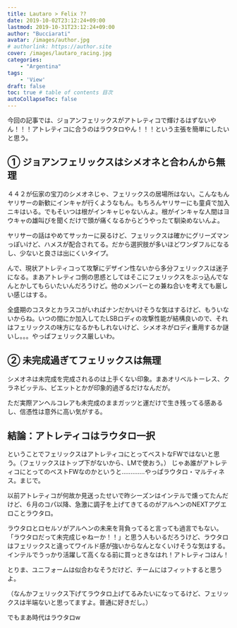 ```yaml
---
title: Lautaro > Felix ??
date: 2019-10-02T23:12:24+09:00
lastmod: 2019-10-31T23:12:24+09:00
author: "Bucciarati"
avatar: /images/author.jpg
# authorlink: https://author.site
cover: /images/lautaro_racing.jpg
categories:
    - "Argentina"
tags: 
    - 'View'
draft: false
toc: true # table of contents 目次
autoCollapseToc: false
---
```



今回の記事では、ジョアンフェリックスがアトレティコで輝けるはずないやん！！！アトレティコに合うのはラウタロやん！！！という主張を簡単にしたいと思う。



## ① ジョアンフェリックスはシメオネと合わんから無理



４４２が伝家の宝刀のシメオネじゃ、フェリックスの居場所はない。こんなもんヤリサーの新歓にインキャが行くようなもん。もちろんヤリサーにも童貞で加入ニキはいる。でもそいつは根がインキャじゃないんよ。根がインキャな人間はヨウキャの雄叫びを聞くだけで頭が痛くなるからどうやったて馴染めないんよ。

ヤリサーの話はやめてサッカーに戻るけど、フェリックスは確かにグリーズマンっぽいけど、ハメスが配合されてる。だから選択肢が多いほどワンダフルになるし、少ないと良さは出にくいタイプ。


んで、現状アトレティコって攻撃にデザイン性ないから多分フェリックスは迷子になる。まあアトレティコ側の思惑としてはそこにフェリックスをぶっ込んでなんとかしてもらいたいんだろうけど。他のメンバーとの兼ね合いを考えても厳しい感じはする。

全盛期のコスタとカラスコがいればナンだかいけそうな気はするけど、もういないからね。いつの間にか加入してたLSBロディの攻撃性能が結構良いので、それはフェリックスの味方になるかもしれないけど、シメオネがロディ重用するか謎いし。。。やっぱフェリックス厳しいわ。


## ② 未完成過ぎてフェリックスは無理


シメオネは未完成を完成されるのは上手くない印象。まあオリベルトーレス、クラネビッテル、ビエットとかが印象的過ぎるだけなんだが。

ただ実際アンヘルコレアも未完成のままガッツと運だけで生き残ってる感あるし、信憑性は意外に高い気がする。

## 結論：アトレティコはラウタロ一択

ということでフェリックスはアトレティコにとってベストなFWではないと思う。（フェリックスはトップ下がないから、LMで使おう。）
じゃあ誰がアトレティコにとってのベストFWなのかというと.............やっぱラウタロ・マルティネス。まじで。

以前アトレティコが何故か見送ったせいで昨シーズンはインテルで燻ってたんだけど、６月のコパ以降、急激に調子を上げてきてるのがアルヘンのNEXTアグエロことラウタロ。

ラウタロとロセルソがアルヘンの未来を背負ってると言っても過言でもない。
「ラウタロだって未完成じゃねーか！！」と思う人もいるだろうけど、ラウタロはフェリックスと違ってワイルド感が強いからなんとなくいけそうな気はする。
インテルでうっかり活躍して高くなる前に買っときなはれ！アトレティコはん！

とりま、ユニフォームは似合わなそうだけど、チームにはフィットすると思うよ。

（なんかフェリックス下げてラウタロ上げてるみたいになってるけど、フェリックスは半端ないと思ってますよ。普通に好きだし。）


でもまあ時代はラウタロw
